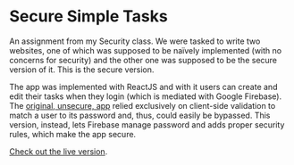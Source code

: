 # Secure Simple Tasks

An assignment from my Security class. We were tasked to write two websites, one of which was supposed to be naïvely implemented (with no concerns for security) and the other one was supposed to be the secure version of it. This is the secure version.

The app was implemented with ReactJS and with it users can create and edit their tasks when they login (which is mediated with Google Firebase). The [original, unsecure, app](https://github.com/heldersrvio/simple-tasks) relied exclusively on client-side validation to match a user to its password and, thus, could easily be bypassed. This version, instead, lets Firebase manage password and adds proper security rules, which make the app secure.

[Check out the live version](https://heldersrvio.github.io/secure-simple-tasks/).
